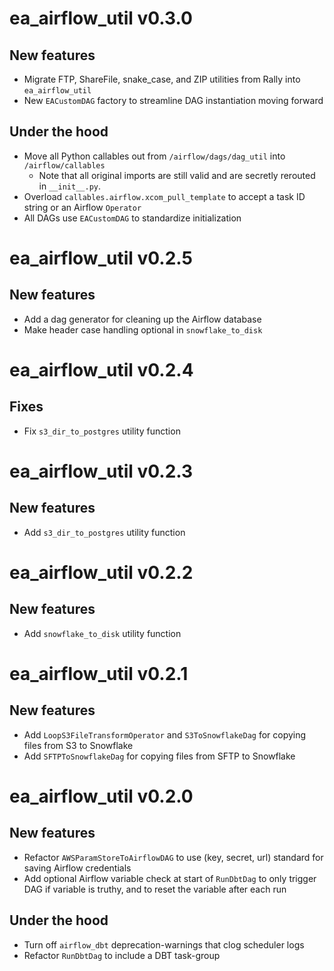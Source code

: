 # ea_airflow_util v0.3.0
## New features
- Migrate FTP, ShareFile, snake_case, and ZIP utilities from Rally into `ea_airflow_util`
- New `EACustomDAG` factory to streamline DAG instantiation moving forward

## Under the hood
- Move all Python callables out from `/airflow/dags/dag_util` into `/airflow/callables`
  - Note that all original imports are still valid and are secretly rerouted in `__init__.py`.
- Overload `callables.airflow.xcom_pull_template` to accept a task ID string or an Airflow `Operator`
- All DAGs use `EACustomDAG` to standardize initialization

# ea_airflow_util v0.2.5
## New features
- Add a dag generator for cleaning up the Airflow database
- Make header case handling optional in `snowflake_to_disk`

# ea_airflow_util v0.2.4
## Fixes
- Fix `s3_dir_to_postgres` utility function

# ea_airflow_util v0.2.3
## New features
- Add `s3_dir_to_postgres` utility function

# ea_airflow_util v0.2.2
## New features
- Add `snowflake_to_disk` utility function

# ea_airflow_util v0.2.1
## New features
- Add `LoopS3FileTransformOperator` and `S3ToSnowflakeDag` for copying files from S3 to Snowflake
- Add `SFTPToSnowflakeDag` for copying files from SFTP to Snowflake

# ea_airflow_util v0.2.0
## New features
- Refactor `AWSParamStoreToAirflowDAG` to use (key, secret, url) standard for saving Airflow credentials
- Add optional Airflow variable check at start of `RunDbtDag` to only trigger DAG if variable is truthy, and to reset the variable after each run

## Under the hood
- Turn off `airflow_dbt` deprecation-warnings that clog scheduler logs
- Refactor `RunDbtDag` to include a DBT task-group
